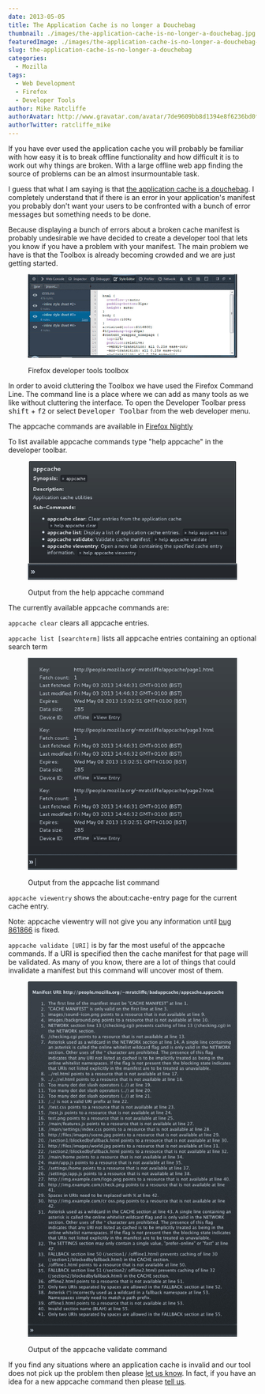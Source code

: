 ```yaml
---
date: 2013-05-05
title: The Application Cache is no longer a Douchebag
thumbnail: ./images/the-application-cache-is-no-longer-a-douchebag.jpg
featuredImage: ./images/the-application-cache-is-no-longer-a-douchebag-featured-image.jpg
slug: the-application-cache-is-no-longer-a-douchebag
categories:
  - Mozilla
tags:
  - Web Development
  - Firefox
  - Developer Tools
author: Mike Ratcliffe
authorAvatar: http://www.gravatar.com/avatar/7de9609bb8d1394e8f6236bd0fac2d7b.jpg
authorTwitter: ratcliffe_mike
---
```


If you have ever used the application cache you will probably be familiar with how easy it is to break offline functionality and how difficult it is to work out why things are broken. With a large offline web app finding the source of problems can be an almost insurmountable task.

I guess that what I am saying is that [the application cache is a douchebag](http://alistapart.com/article/application-cache-is-a-douchebag). I completely understand that if there is an error in your application's manifest you probably don't want your users to be confronted with a bunch of error messages but something needs to be done.

Because displaying a bunch of errors about a broken cache manifest is probably undesirable we have decided to create a developer tool that lets you know if you have a problem with your manifest. The main problem we have is that the Toolbox is already becoming crowded and we are just getting started.

<figure>

![Firefox Developer Tools Toolbox](images/firefox-developer-tools-toolbox.jpg)

  <figcaption>Firefox developer tools toolbox</figcaption>
</figure>

In order to avoid cluttering the Toolbox we have used the Firefox Command Line. The command line is a place where we can add as many tools as we like without cluttering the interface. To open the Developer Toolbar press <kbd>shift</kbd> + <kbd>f2</kbd> or select <kbd>Developer Toolbar</kbd> from the web developer menu.

The appcache commands are available in [Firefox Nightly](http://nightly.mozilla.org/)

To list available appcache commands type "help appcache" in the developer toolbar.

<figure>

![Output from the help appcache command](images/output-from-the-help-appcache-command.jpg)

  <figcaption>Output from the help appcache command</figcaption>
</figure>

The currently available appcache commands are:

`appcache clear` clears all appcache entries.

`appcache list [searchterm]` lists all appcache entries containing an optional search term

<figure>

![Output from the appcache list command](images/output-from-the-appcache-list-command.jpg)

  <figcaption>Output from the appcache list command</figcaption>
</figure>

`appcache viewentry` shows the about:cache-entry page for the current cache entry.

Note: appcache viewentry will not give you any information until [bug 861866](https://bugzilla.mozilla.org/show_bug.cgi?id=861866) is fixed.

`appcache validate [URI]` is by far the most useful of the appcache commands. If a URI is specified then the cache manifest for that page will be validated. As many of you know, there are a lot of things that could invalidate a manifest but this command will uncover most of them.

<figure>

![Output of the appcache validate command](images/output-of-the-appcache-validate-command.jpg)

  <figcaption>Output of the appcache validate command</figcaption>
</figure>

If you find any situations where an application cache is invalid and our tool does not pick up the problem then please [let us know](https://bugzilla.mozilla.org/enter_bug.cgi?alias=&assigned_to=nobody%40mozilla.org&attach_text=&blocked=&bug_file_loc=http%3A%2F%2F&bug_severity=normal&bug_status=NEW&cf_blocking_b2g=---&cf_crash_signature=&cf_status_b2g18=---&cf_status_b2g18_1_0_0=---&cf_status_b2g18_1_0_1=---&cf_status_firefox20=---&cf_status_firefox21=---&cf_status_firefox22=---&cf_status_firefox23=---&cf_status_firefox_esr17=---&cf_tracking_b2g18=---&cf_tracking_firefox20=---&cf_tracking_firefox21=---&cf_tracking_firefox22=---&cf_tracking_firefox23=---&cf_tracking_firefox_esr17=---&cf_tracking_firefox_relnote=---&cf_tracking_relnote_b2g=---&comment=&component=Developer%20Tools%3A%20Graphic%20Commandline%20and%20Toolbar&contenttypeentry=&contenttypemethod=autodetect&contenttypeselection=text%2Fplain&data=&defined_groups=1&dependson=&description=&flag_type-203=X&flag_type-37=X&flag_type-41=X&flag_type-5=X&flag_type-607=X&flag_type-720=X&flag_type-721=X&flag_type-737=X&flag_type-748=X&flag_type-781=X&flag_type-787=X&flag_type-791=X&flag_type-799=X&flag_type-800=X&flag_type-802=X&flag_type-809=X&form_name=enter_bug&keywords=&maketemplate=Remember%20values%20as%20bookmarkable%20template&op_sys=All&priority=--&product=Firefox&qa_contact=&rep_platform=All&requestee_type-203=&requestee_type-41=&requestee_type-5=&requestee_type-607=&requestee_type-748=&requestee_type-781=&requestee_type-787=&requestee_type-791=&requestee_type-800=&short_desc=&status_whiteboard=&target_milestone=---&version=unspecified). In fact, if you have an idea for a new appcache command then please [tell us](https://bugzilla.mozilla.org/enter_bug.cgi?alias=&assigned_to=nobody%40mozilla.org&attach_text=&blocked=&bug_file_loc=http%3A%2F%2F&bug_severity=enhancement&bug_status=NEW&cf_blocking_b2g=---&cf_crash_signature=&cf_status_b2g18=---&cf_status_b2g18_1_0_0=---&cf_status_b2g18_1_0_1=---&cf_status_firefox20=---&cf_status_firefox21=---&cf_status_firefox22=---&cf_status_firefox23=---&cf_status_firefox_esr17=---&cf_tracking_b2g18=---&cf_tracking_firefox20=---&cf_tracking_firefox21=---&cf_tracking_firefox22=---&cf_tracking_firefox23=---&cf_tracking_firefox_esr17=---&cf_tracking_firefox_relnote=---&cf_tracking_relnote_b2g=---&comment=&component=Developer%20Tools%3A%20Graphic%20Commandline%20and%20Toolbar&contenttypeentry=&contenttypemethod=autodetect&contenttypeselection=text%2Fplain&data=&defined_groups=1&dependson=&description=&flag_type-203=X&flag_type-37=X&flag_type-41=X&flag_type-5=X&flag_type-607=X&flag_type-720=X&flag_type-721=X&flag_type-737=X&flag_type-748=X&flag_type-781=X&flag_type-787=X&flag_type-791=X&flag_type-799=X&flag_type-800=X&flag_type-802=X&flag_type-809=X&form_name=enter_bug&keywords=&maketemplate=Remember%20values%20as%20bookmarkable%20template&op_sys=All&priority=--&product=Firefox&qa_contact=&rep_platform=All&requestee_type-203=&requestee_type-41=&requestee_type-5=&requestee_type-607=&requestee_type-748=&requestee_type-781=&requestee_type-787=&requestee_type-791=&requestee_type-800=&short_desc=&status_whiteboard=&target_milestone=---&version=unspecified).
